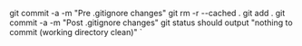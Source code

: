 git commit -a -m "Pre .gitignore changes"
git rm -r --cached .
git add .
git commit -a -m "Post .gitignore changes"
git status should output "nothing to commit (working directory clean)" `
